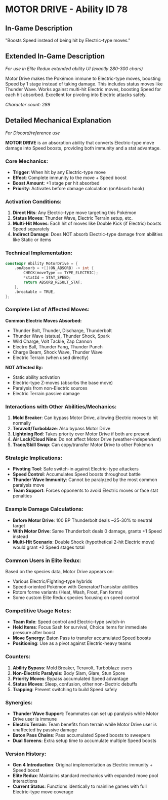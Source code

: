 # MOTOR DRIVE - Ability ID 78

## In-Game Description
"Boosts Speed instead of being hit by Electric-type moves."

## Extended In-Game Description
*For use in Elite Redux extended ability UI (exactly 280-300 chars)*

Motor Drive makes the Pokémon immune to Electric-type moves, boosting Speed by 1 stage instead of taking damage. This includes status moves like Thunder Wave. Works against multi-hit Electric moves, boosting Speed for each hit absorbed. Excellent for pivoting into Electric attacks safely.

*Character count: 289*

## Detailed Mechanical Explanation
*For Discord/reference use*

**MOTOR DRIVE** is an absorption ability that converts Electric-type move damage into Speed boosts, providing both immunity and a stat advantage.

### Core Mechanics:
- **Trigger**: When hit by any Electric-type move
- **Effect**: Complete immunity to the move + Speed boost
- **Boost Amount**: +1 stage per hit absorbed
- **Priority**: Activates before damage calculation (onAbsorb hook)

### Activation Conditions:
1. **Direct Hits**: Any Electric-type move targeting this Pokémon
2. **Status Moves**: Thunder Wave, Electric Terrain setup, etc.
3. **Multi-Hit Moves**: Each hit of moves like Double Kick (if Electric) boosts Speed separately
4. **Indirect Damage**: Does NOT absorb Electric-type damage from abilities like Static or items

### Technical Implementation:
```c
constexpr Ability MotorDrive = {
    .onAbsorb = +[](ON_ABSORB) -> int {
        CHECK(moveType == TYPE_ELECTRIC);
        *statId = STAT_SPEED;
        return ABSORB_RESULT_STAT;
    },
    .breakable = TRUE,
};
```

### Complete List of Affected Moves:
**Common Electric Moves Absorbed:**
- Thunder Bolt, Thunder, Discharge, Thunderbolt
- Thunder Wave (status), Thunder Shock, Spark
- Wild Charge, Volt Tackle, Zap Cannon
- Electro Ball, Thunder Fang, Thunder Punch
- Charge Beam, Shock Wave, Thunder Wave
- Electric Terrain (when used directly)

**NOT Affected By:**
- Static ability activation
- Electric-type Z-moves (absorbs the base move)
- Paralysis from non-Electric sources
- Electric Terrain passive damage

### Interactions with Other Abilities/Mechanics:
1. **Mold Breaker**: Can bypass Motor Drive, allowing Electric moves to hit normally
2. **Teravolt/Turboblaze**: Also bypass Motor Drive
3. **Lightning Rod**: Takes priority over Motor Drive if both are present
4. **Air Lock/Cloud Nine**: Do not affect Motor Drive (weather-independent)
5. **Trace/Skill Swap**: Can copy/transfer Motor Drive to other Pokémon

### Strategic Implications:
- **Pivoting Tool**: Safe switch-in against Electric-type attackers
- **Speed Control**: Accumulates Speed boosts throughout battle
- **Thunder Wave Immunity**: Cannot be paralyzed by the most common paralysis move
- **Team Support**: Forces opponents to avoid Electric moves or face stat penalties

### Example Damage Calculations:
- **Before Motor Drive**: 100 BP Thunderbolt deals ~25-30% to neutral target
- **With Motor Drive**: Same Thunderbolt deals 0 damage, grants +1 Speed instead
- **Multi-Hit Scenario**: Double Shock (hypothetical 2-hit Electric move) would grant +2 Speed stages total

### Common Users in Elite Redux:
Based on the species data, Motor Drive appears on:
- Various Electric/Fighting-type hybrids
- Speed-oriented Pokémon with Generator/Transistor abilities
- Rotom forme variants (Heat, Wash, Frost, Fan forms)
- Some custom Elite Redux species focusing on speed control

### Competitive Usage Notes:
- **Team Role**: Speed control and Electric-type switch-in
- **Held Items**: Focus Sash for survival, Choice items for immediate pressure after boost
- **Move Synergy**: Baton Pass to transfer accumulated Speed boosts
- **Positioning**: Use as a pivot against Electric-heavy teams

### Counters:
1. **Ability Bypass**: Mold Breaker, Teravolt, Turboblaze users
2. **Non-Electric Paralysis**: Body Slam, Glare, Stun Spore
3. **Priority Moves**: Bypass accumulated Speed advantage
4. **Status Moves**: Sleep, confusion, other non-Electric debuffs
5. **Trapping**: Prevent switching to build Speed safely

### Synergies:
- **Thunder Wave Support**: Teammates can set up paralysis while Motor Drive user is immune
- **Electric Terrain**: Team benefits from terrain while Motor Drive user is unaffected by passive damage
- **Baton Pass Chains**: Pass accumulated Speed boosts to sweepers
- **Dual Screens**: Extra setup time to accumulate multiple Speed boosts

### Version History:
- **Gen 4 Introduction**: Original implementation as Electric immunity + Speed boost
- **Elite Redux**: Maintains standard mechanics with expanded move pool interactions
- **Current Status**: Functions identically to mainline games with full Electric-type move coverage
